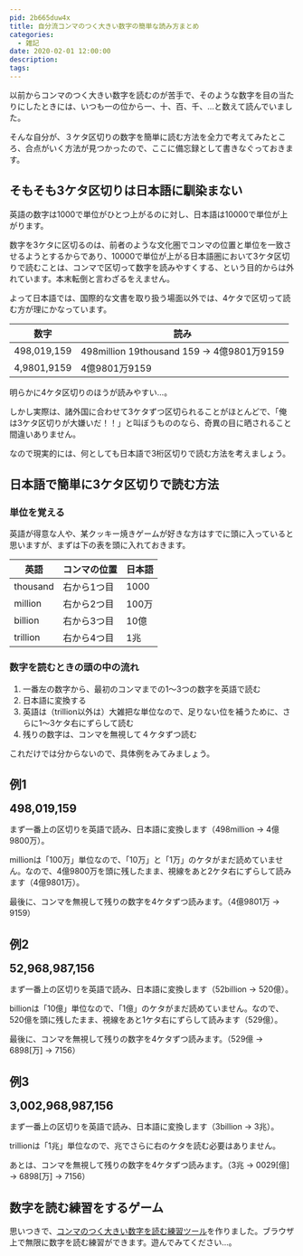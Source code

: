 ```yaml
---
pid: 2b665duw4x
title: 自分流コンマのつく大きい数字の簡単な読み方まとめ
categories:
  - 雑記
date: 2020-02-01 12:00:00
description:
tags:
---
```


以前からコンマのつく大きい数字を読むのが苦手で、そのような数字を目の当たりにしたときには、いつも一の位から一、十、百、千、...と数えて読んでいました。

そんな自分が、３ケタ区切りの数字を簡単に読む方法を全力で考えてみたところ、合点がいく方法が見つかったので、ここに備忘録として書きなぐっておきます。


## そもそも3ケタ区切りは日本語に馴染まない

英語の数字は1000で単位がひとつ上がるのに対し、日本語は10000で単位が上がります。

数字を3ケタに区切るのは、前者のような文化圏でコンマの位置と単位を一致させるようとするからであり、10000で単位が上がる日本語圏において3ケタ区切りで読むことは、コンマで区切って数字を読みやすくする、という目的からは外れています。本末転倒と言わざるをえません。

よって日本語では、国際的な文書を取り扱う場面以外では、4ケタで区切って読む方が理にかなっています。

| 数字      | 読み                                       |
|-----------|-------------------------------------------|
|498,019,159| 498million 19thousand 159 → 4億9801万9159 |
|4,9801,9159| 4億9801万9159                              |

明らかに4ケタ区切りのほうが読みやすい...。

しかし実際は、諸外国に合わせて3ケタずつ区切られることがほとんどで、「俺は3ケタ区切りが大嫌いだ！！」と叫ぼうもののなら、奇異の目に晒されること間違いありません。

なので現実的には、何としても日本語で3桁区切りで読む方法を考えましょう。



## 日本語で簡単に3ケタ区切りで読む方法

### 単位を覚える

英語が得意な人や、某クッキー焼きゲームが好きな方はすでに頭に入っていると思いますが、まずは下の表を頭に入れておきます。

| 英語      |コンマの位置 | 日本語        |
|-----------|------------|--------------|
|thousand   |右から1つ目  | 1000         |
|million    |右から2つ目  | 100万        |
|billion    |右から3つ目  | 10億         |
|trillion   |右から4つ目  | 1兆          |


### 数字を読むときの頭の中の流れ

1. 一番左の数字から、最初のコンマまでの1～3つの数字を英語で読む
2. 日本語に変換する
3. 英語は（trillion以外は）大雑把な単位なので、足りない位を補うために、さらに1～3ケタ右にずらして読む
4. 残りの数字は、コンマを無視して４ケタずつ読む

これだけでは分からないので、具体例をみてみましょう。




## 例1

<div style="font-size: 20px;font-weight:bold">498,019,159</div>


まず一番上の区切りを英語で読み、日本語に変換します（498million → 4億9800万）。

millionは「100万」単位なので、「10万」と「1万」のケタがまだ読めていません。なので、4億9800万を頭に残したまま、視線をあと2ケタ右にずらして読みます（4億9801万）。

最後に、コンマを無視して残りの数字を4ケタずつ読みます。（4億9801万 → 9159）


## 例2

<div style="font-size: 20px;font-weight:bold">52,968,987,156</div>

まず一番上の区切りを英語で読み、日本語に変換します（52billion → 520億）。

billionは「10億」単位なので、「1億」のケタがまだ読めていません。なので、520億を頭に残したまま、視線をあと1ケタ右にずらして読みます（529億）。

最後に、コンマを無視して残りの数字を4ケタずつ読みます。（529億 → 6898[万] → 7156）


## 例3

<div style="font-size: 20px;font-weight:bold">3,002,968,987,156</div>

まず一番上の区切りを英語で読み、日本語に変換します（3billion → 3兆）。

trillionは「1兆」単位なので、兆でさらに右のケタを読む必要はありません。

あとは、コンマを無視して残りの数字を4ケタずつ読みます。（3兆 → 0029[億] → 6898[万] → 7156）


## 数字を読む練習をするゲーム

思いつきで、[コンマのつく大きい数字を読む練習ツール](/post/number-reading/)を作りました。ブラウザ上で無限に数字を読む練習ができます。遊んでみてください...。
